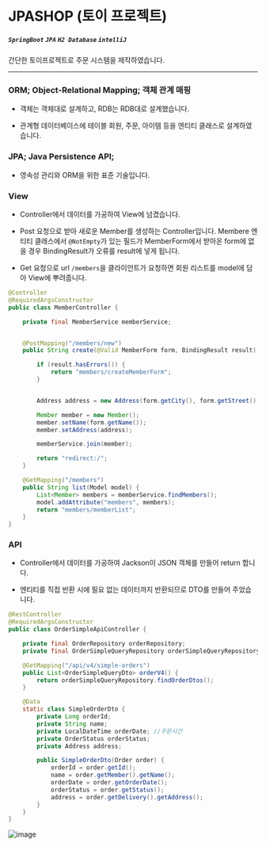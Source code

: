 # JPASHOP (토이 프로젝트)

##### `SpringBoot` `JPA` `H2 Database` `intelliJ`

간단한 토이프로젝트로 주문 시스템을 제작하였습니다.
<hr>

### **ORM; Object-Relational Mapping; 객체 관계 매핑**

* 객체는 객체대로 설계하고, RDB는 RDB대로 설계했습니다.

* 관계형 데이터베이스에 테이블 회원, 주문, 아이템 등을 엔티티 클래스로 설계하였습니다.

### **JPA; Java Persistence API;**

* 영속성 관리와 ORM을 위한 표준 기술입니다.

### **View**

* Controller에서 데이터를 가공하여 View에 넘겼습니다.

* Post 요청으로 받아 새로운 Member를 생성하는 Controller입니다. Membere 엔티티 클래스에서 `@NotEmpty`가 있는 필드가 MemberForm에서 받아온 form에 없을 경우 BindingResult가 오류를 result에 넣게 됩니다.

* Get 요청으로 url `/members`을 클라이언트가 요청하면 회원 리스트를 model에 담아 View에 뿌려줍니다.

```java
@Controller
@RequiredArgsConstructor
public class MemberController {

    private final MemberService memberService;


    @PostMapping("/members/new")
    public String create(@Valid MemberForm form, BindingResult result) {

        if (result.hasErrors()) {
            return "members/createMemberForm";
        }


        Address address = new Address(form.getCity(), form.getStreet(), form.getZipcode());

        Member member = new Member();
        member.setName(form.getName());
        member.setAddress(address);

        memberService.join(member);

        return "redirect:/";
    }

    @GetMapping("/members")
    public String list(Model model) {
        List<Member> members = memberService.findMembers();
        model.addAttribute("members", members);
        return "members/memberList";
    }
}

```

### **API**

* Controller에서 데이터를 가공하여 Jackson이 JSON 객체를 만들어 return 합니다.

* 엔티티를 직접 반환 시에 필요 없는 데이터까지 반환되므로 DTO를 만들어 주었습니다. 

```java
@RestController
@RequiredArgsConstructor
public class OrderSimpleApiController {

    private final OrderRepository orderRepository;
    private final OrderSimpleQueryRepository orderSimpleQueryRepository;

    @GetMapping("/api/v4/simple-orders")
    public List<OrderSimpleQueryDto> orderV4() {
        return orderSimpleQueryRepository.findOrderDtos();
    }

    @Data
    static class SimpleOrderDto {
        private Long orderId;
        private String name;
        private LocalDateTime orderDate; //주문시간
        private OrderStatus orderStatus;
        private Address address;

        public SimpleOrderDto(Order order) {
            orderId = order.getId();
            name = order.getMember().getName();
            orderDate = order.getOrderDate();
            orderStatus = order.getStatus();
            address = order.getDelivery().getAddress();
        }
    }
}
```
![image](https://user-images.githubusercontent.com/82203978/153462576-4f28ad32-3822-4063-a433-989d8dd36b1d.png)
